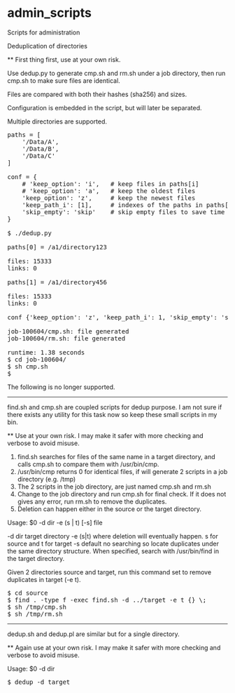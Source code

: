 # admin_scripts
Scripts for administration

Deduplication of directories

** First thing first, use at your own risk.

Use dedup.py to generate cmp.sh and rm.sh under a job directory, then run cmp.sh to make sure files are identical.

Files are compared with both their hashes (sha256) and sizes.

Configuration is embedded in the script, but will later be separated.

Multiple directories are supported.

<pre>
paths = [
    '/Data/A',
    '/Data/B',
    '/Data/C'
]

conf = {
    # 'keep_option': 'i',   # keep files in paths[i]
    # 'keep_option': 'a',   # keep the oldest files
    'keep_option': 'z',     # keep the newest files
    'keep_path_i': [1],     # indexes of the paths in paths[], to which files are kept
    'skip_empty': 'skip'    # skip empty files to save time
}

$ ./dedup.py 

paths[0] = /a1/directory123

files: 15333
links: 0

paths[1] = /a1/directory456

files: 15333
links: 0

conf {'keep_option': 'z', 'keep_path_i': 1, 'skip_empty': 'skip'}

job-100604/cmp.sh: file generated
job-100604/rm.sh: file generated

runtime: 1.38 seconds
$ cd job-100604/
$ sh cmp.sh
$
</pre>

The following is no longer supported.

---

find.sh and cmp.sh are coupled scripts for dedup purpose.
I am not sure if there exists any utility for this task now so keep these small scripts in my bin.

** Use at your own risk. I may make it safer with more checking and verbose to avoid misuse.

1. find.sh searches for files of the same name in a target directory, and calls cmp.sh to compare them with /usr/bin/cmp.
2. /usr/bin/cmp returns 0 for identical files, if will generate 2 scripts in a job directory (e.g. /tmp)
3. The 2 scripts in the job directory, are just named cmp.sh and rm.sh
4. Change to the job directory and run cmp.sh for final check. If it does not gives any error, run rm.sh to remove the duplicates.
5. Deletion can happen either in the source or the target directory.

Usage: $0 -d dir -e (s | t) [-s] file

-d dir    target directory
-e (s|t)  where deletion will eventually happen. s for source and t for target
-s        default no searching so locate duplicates under the same directory structure. When specified, search with /usr/bin/find in the target directory.

Given 2 directories source and target, run this command set to remove duplicates in target (-e t).

<pre>
$ cd source
$ find . -type f -exec find.sh -d ../target -e t {} \;
$ sh /tmp/cmp.sh
$ sh /tmp/rm.sh
</pre>

---

dedup.sh and dedup.pl are similar but for a single directory.

** Again use at your own risk. I may make it safer with more checking and verbose to avoid misuse.

Usage: $0 -d dir

<pre>
$ dedup -d target
</pre>
